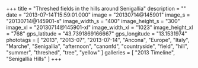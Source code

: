 +++
title = "Threshed fields in the hills around Senigallia"
description = ""
date = "2013-07-14T15:59:01.000"
image = "20130714@145901"
image_s = "20130714@145901-s"
image_width_s = "400"
image_height_s = "300"
image_xl = "20130714@145901-xl"
image_width_xl = "1023"
image_height_xl = "768"
gps_latitude = "43.7391869166667"
gps_longitude = "13.1531974"
phototags = [ "2013", "2013-07", "2013-07-14", "Ancona", "Europe", "Italy", "Marche", "Senigallia", "afternoon", "canonfd", "countryside", "field", "hill", "summer", "threshed", "tree", "yellow" ]
galleries = [ "2013 Timeline", "Senigallia Hills" ]
+++
